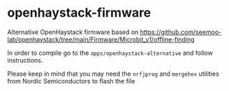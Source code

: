 # openhaystack-firmware

Alternative OpenHaystack firmware based on https://github.com/seemoo-lab/openhaystack/tree/main/Firmware/Microbit_v1/offline-finding

In order to compile go to the `apps/openhaystack-alternative` and follow instructions.

Please keep in mind that you may need the `nrfjprog` and `mergehex` utilities from Nordic Semiconductors to flash the file

